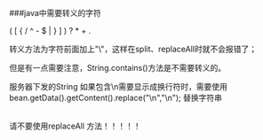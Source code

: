 ###java中需要转义的字符

(    [     {    /    ^    -    $     |    }    ]    )    ?    *    +    .



转义方法为字符前面加上"\\"，这样在split、replaceAll时就不会报错了；

但是有一点需要注意，String.contains()方法是不需要转义的。 


服务器下发的String 如果包含\n需要显示成换行符时，需要使用bean.getData().getContent().replace("\\n","\n"); 替换字符串

<br>请不要使用replaceAll 方法！！！！！</br>